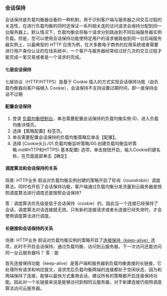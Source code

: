 ### 会话保持
会话保持是负载均衡器设备的一种机制，用于识别客户端与服务器之间交互过程的关连性，在进行负载均衡的同时还保证一系列相关连的访问请求会保持分配到同一台服务器上。默认情况下，负载均衡会将每个请求分别路由到不同后端服务器实例负载。但是，您可以使用会话保持功能使特定用户的请求被路由到同一台后端服务器实例上，以最典型的 HTTP 应用为例，在大多数电子商务的应用系统或者需要进行用户身份认证的在线系统中，一个客户与服务器经常经过好几次的交互过程才能完成一笔交易或者是一个请求的完成。


#### 七层会话保持

七层协议（HTTP/HTTPS）是基于 Cookie 插入的方式实现会话保持功能（由负载均衡器向客户端植入 Cookie），会话保持不支持设置过期时间，即一直保持会话不过期



#### 配置会话保持

1. 登录 [负载均衡控制台](./01.负载均衡监听策略/00.创建负载均衡监听策略.md#操作步骤)，单击需要配置会话保持的负载均衡实例 ID，进入负载均衡详情页。
2. 选择【策略配置】标签页。
3. 单击需要配置会话保持的负载均衡策略后单击【配置】。
4. 选择 [Cookie头](./01.负载均衡监听策略/00.创建负载均衡监听策略.md#HTTP和HTTPS\ 基本配置) 选项，单击按钮开启，输入Cookie的键名称，在页面底部单击【确定】
   


#### 调度算法和会话保持的关系
场景: HTTP业务
假设对负载均衡实例创建的策略开启了轮询（roundrobin）调度算法，同时也开启了会话保持功能，客户端通过负载均衡分发流量到云服务器是按照调度算法进行调度还是按照会话保持?

答：调度算法优先级是低于会话保持（cookie）的，因此当一个连接已经保持了会话，调度算法对该连接就无效。只有新的连接请求或者长连接已经失效时，才会使用调度算法进行调度。



#### 长链接和会话保持的关系

场景: HTTP业务
假设对负载均衡实例的策略开启了[连接保持（keep-alive）](./01.负载均衡监听策略/00.创建负载均衡监听策略.md#HTTP和HTTPS&nbsp基本配置)选项，此时不开启会话保持，通过负载均衡，访问到云服务器，下一次访问还能访问同一台云服务器吗？
答：能

首先连接保持功能（keep-alive）是客户端和服务器到负载均衡直接的长链接，它处理所有请求和响应报文，请求完后负载均衡两端的连接都处于空闲状态，因为和两端保持了连接，能够以最快方式重用会话，建议所有的策略都开启连接保持功能。因此对一个长链接来说是能够访问到相同云服务器，对于新建连接仍按照调度算法访问云服务器。
